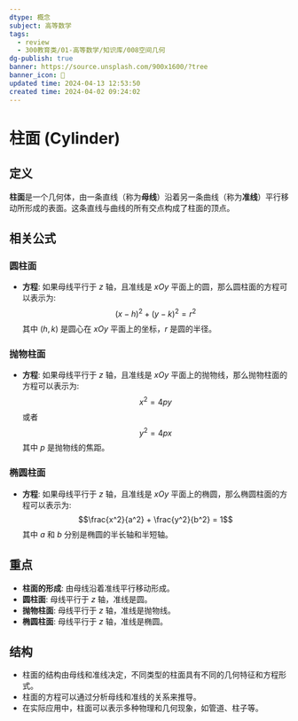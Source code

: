 ```yaml
---
dtype: 概念
subject: 高等数学
tags:
  - review
  - 300教育类/01-高等数学/知识库/008空间几何
dg-publish: true
banner: https://source.unsplash.com/900x1600/?tree
banner_icon: 🧠
updated time: 2024-04-13 12:53:50
created time: 2024-04-02 09:24:02
---
```

# 柱面 (Cylinder)

## 定义
**柱面**是一个几何体，由一条直线（称为**母线**）沿着另一条曲线（称为**准线**）平行移动所形成的表面。这条直线与曲线的所有交点构成了柱面的顶点。

## 相关公式

### 圆柱面
- **方程**: 如果母线平行于 $z$ 轴，且准线是 $xOy$ 平面上的圆，那么圆柱面的方程可以表示为:
  $$(x - h)^2 + (y - k)^2 = r^2$$
  其中 $(h, k)$ 是圆心在 $xOy$ 平面上的坐标，$r$ 是圆的半径。

### 抛物柱面
- **方程**: 如果母线平行于 $z$ 轴，且准线是 $xOy$ 平面上的抛物线，那么抛物柱面的方程可以表示为:
  $$x^2 = 4py$$
  或者
  $$y^2 = 4px$$
  其中 $p$ 是抛物线的焦距。

### 椭圆柱面
- **方程**: 如果母线平行于 $z$ 轴，且准线是 $xOy$ 平面上的椭圆，那么椭圆柱面的方程可以表示为:
  $$\frac{x^2}{a^2} + \frac{y^2}{b^2} = 1$$
  其中 $a$ 和 $b$ 分别是椭圆的半长轴和半短轴。

## 重点
- **柱面的形成**: 由母线沿着准线平行移动形成。
- **圆柱面**: 母线平行于 $z$ 轴，准线是圆。
- **抛物柱面**: 母线平行于 $z$ 轴，准线是抛物线。
- **椭圆柱面**: 母线平行于 $z$ 轴，准线是椭圆。

## 结构
- 柱面的结构由母线和准线决定，不同类型的柱面具有不同的几何特征和方程形式。
- 柱面的方程可以通过分析母线和准线的关系来推导。
- 在实际应用中，柱面可以表示多种物理和几何现象，如管道、柱子等。

